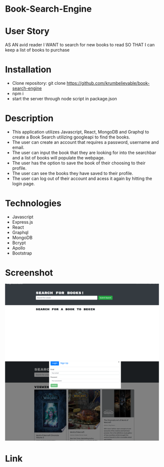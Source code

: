 # Book-Search-Engine

# User Story

AS AN avid reader
I WANT to search for new books to read
SO THAT I can keep a list of books to purchase

# Installation

- Clone repository: git clone https://github.com/krumbelievable/book-search-engine
- npm i
- start the server through node script in package.json

# Description

- This application utilizes Javascript, React, MongoDB and Graphql to create a Book Search utilizing googleapi to find the books.
- The user can create an account that requires a password, username and email.
- The user can input the book that they are looking for into the searchbar and a list of books will populate the webpage.
- The user has the option to save the book of their choosing to their profile.
- The user can see the books they have saved to their profile.
- The user can log out of their account and acess it again by hitting the login page.

# Technologies

- Javascript
- Express.js
- React
- Graphql
- MongoDB
- Bcrypt
- Apollo
- Bootstrap

# Screenshot

![Alt Text](/images/bookfinder%20screenshot%201.png)
![Alt Text](/images/bookfinder%20screenshot%202.png)

# Link
